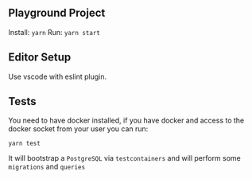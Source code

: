 ## Playground Project

Install: `yarn`
Run: `yarn start`

## Editor Setup

Use vscode with eslint plugin.

## Tests

You need to have docker installed, if you have docker and access to the docker socket from your user you can run:

`yarn test`

It will bootstrap a `PostgreSQL` via `testcontainers` and will perform some `migrations` and `queries`
